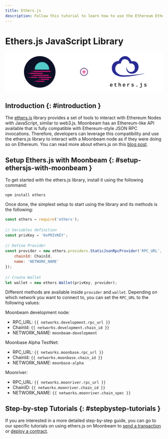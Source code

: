 ```yaml
---
title: Ethers.js
description: Follow this tutorial to learn how to use the Ethereum EtherJS Library to deploy Solidity smart contracts to Moonbeam.
---
```

# Ethers.js JavaScript Library

![Intro diagram](/images/integrations/integrations-ethersjs-banner.png)

## Introduction {: #introduction } 

The [ethers.js](https://docs.ethers.io/) library provides a set of tools to interact with Ethereum Nodes with JavaScript, similar to web3.js. Moonbeam has an Ethereum-like API available that is fully compatible with Ethereum-style JSON RPC invocations. Therefore, developers can leverage this compatibility and use the ethers.js library to interact with a Moonbeam node as if they were doing so on Ethereum. You can read more about ethers.js on this [blog post](https://medium.com/l4-media/announcing-ethers-js-a-web3-alternative-6f134fdd06f3).

## Setup Ethers.js with Moonbeam {: #setup-ethersjs-with-moonbeam } 

To get started with the ethers.js library, install it using the following command:

```
npm install ethers
```

Once done, the simplest setup to start using the library and its methods is the following:

```js
const ethers = require('ethers');

// Variables definition
const privKey = '0xPRIVKEY';

// Define Provider
const provider = new ethers.providers.StaticJsonRpcProvider('RPC_URL', {
    chainId: ChainId,
    name: 'NETWORK_NAME'
});

// Create Wallet
let wallet = new ethers.Wallet(privKey, provider);
```

Different methods are available inside `provider` and `wallet`. Depending on which network you want to connect to, you can set the `RPC_URL` to the following values:

Moonbeam development node: 

  - RPC_URL: `{{ networks.development.rpc_url }}`
  - ChainId: `{{ networks.development.chain_id }}`
  - NETWORK_NAME: `moonbeam-development`
 
Moonbase Alpha TestNet: 

  - RPC_URL: `{{ networks.moonbase.rpc_url }}`
  - ChainId: `{{ networks.moonbase.chain_id }}`
  - NETWORK_NAME: `moonbase-alpha`

Moonriver:

  - RPC_URL: `{{ networks.moonriver.rpc_url }}`
  - ChainID: `{{ networks.moonriver.chain_id }}`
  - NETWORK_NAME: `{{ networks.moonriver.chain_spec }}`

## Step-by-step Tutorials {: #stepbystep-tutorials } 

If you are interested in a more detailed step-by-step guide, you can go to our specific tutorials on using ethers.js on Moonbeam to [send a transaction](/getting-started/local-node/send-transaction/) or [deploy a contract](/getting-started/local-node/deploy-contract/).
